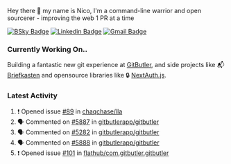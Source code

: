 
Hey there 👋 my name is Nico, I'm a command-line warrior and open sourcerer - improving the web 1 PR at a time

[![BSky Badge](https://img.shields.io/badge/-%20%40ndo.dev%20-%200285FF?style=flat-square&logo=bluesky&color=%23161e27)](https://bsky.app/profile/ndo.dev) [![Linkedin Badge](https://img.shields.io/badge/-ndom91-blue?style=flat-square&logo=Linkedin&logoColor=white&link=https://www.linkedin.com/in/ndom91/)](https://www.linkedin.com/in/ndom91/) [![Gmail Badge](https://img.shields.io/badge/-yo@ndo.dev-c14438?style=flat-square&logo=mail.ru&logoColor=white&link=mailto:yo@ndo.dev)](mailto:yo@ndo.dev)

### Currently Working On..

Building a fantastic new git experience at [GitButler](https://github.com/gitbutlerapp), and side projects like 📬 [Briefkasten](https://briefkastenhq.com) and opensource libraries like 🔒 [NextAuth.js](https://github.com/nextauthjs/next-auth).

<!--START_SECTION_PROFILE_VIEWS:readme-info-->
<!--END_SECTION_PROFILE_VIEWS:readme-info-->

<!--START_SECTION_DAILY_COMMIT:readme-info-->
<!--END_SECTION_DAILY_COMMIT:readme-info-->

<!--START_SECTION_WEEKLY_COMMIT:readme-info-->
<!--END_SECTION_WEEKLY_COMMIT:readme-info-->

### Latest Activity

<!--START_SECTION:activity-->
1. ❗ Opened issue [#89](https://github.com/chaqchase/lla/issues/89) in [chaqchase/lla](https://github.com/chaqchase/lla)
2. 🗣 Commented on [#5887](https://github.com/gitbutlerapp/gitbutler/issues/5887#issuecomment-2573054271) in [gitbutlerapp/gitbutler](https://github.com/gitbutlerapp/gitbutler)
3. 🗣 Commented on [#5282](https://github.com/gitbutlerapp/gitbutler/issues/5282#issuecomment-2572975760) in [gitbutlerapp/gitbutler](https://github.com/gitbutlerapp/gitbutler)
4. 🗣 Commented on [#5888](https://github.com/gitbutlerapp/gitbutler/issues/5888#issuecomment-2572965118) in [gitbutlerapp/gitbutler](https://github.com/gitbutlerapp/gitbutler)
5. ❗ Opened issue [#101](https://github.com/flathub/com.gitbutler.gitbutler/issues/101) in [flathub/com.gitbutler.gitbutler](https://github.com/flathub/com.gitbutler.gitbutler)
<!--END_SECTION:activity-->
